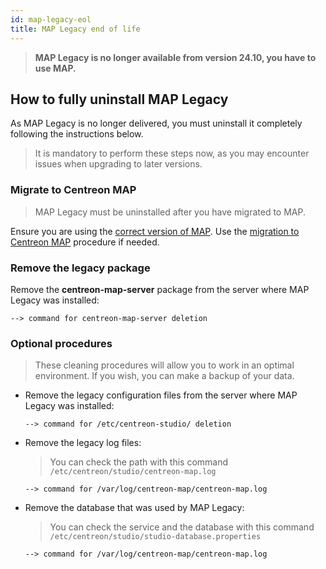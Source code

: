 ```yaml
---
id: map-legacy-eol
title: MAP Legacy end of life
---
```


> **MAP Legacy is no longer available from version 24.10, you have to use MAP.**

## How to fully uninstall MAP Legacy

As MAP Legacy is no longer delivered, you must uninstall it completely following the instructions below.

> It is mandatory to perform these steps now, as you may encounter issues when upgrading to later versions.

### Migrate to Centreon MAP

> MAP Legacy must be uninstalled after you have migrated to MAP.

Ensure you are using the [correct version of MAP](../graph-views/introduction-map.md). Use the [migration to Centreon MAP](../graph-views/import-into-map-web.md) procedure if needed.

### Remove the legacy package

Remove the **centreon-map-server** package from the server where MAP Legacy was installed:

```shell
--> command for centreon-map-server deletion
```

### Optional procedures

> These cleaning procedures will allow you to work in an optimal environment. If you wish, you can make a backup of your data.

- Remove the legacy configuration files from the server where MAP Legacy was installed:
  
  ```shell
  --> command for /etc/centreon-studio/ deletion
  ```

- Remove the legacy log files:
  
  > You can check the path with this command `/etc/centreon/studio/centreon-map.log`

  ```shell
  --> command for /var/log/centreon-map/centreon-map.log
  ```

- Remove the database that was used by MAP Legacy:
  
  > You can check the service and the database with this command `/etc/centreon/studio/studio-database.properties`

  ```shell
  --> command for /var/log/centreon-map/centreon-map.log
  ```
 
